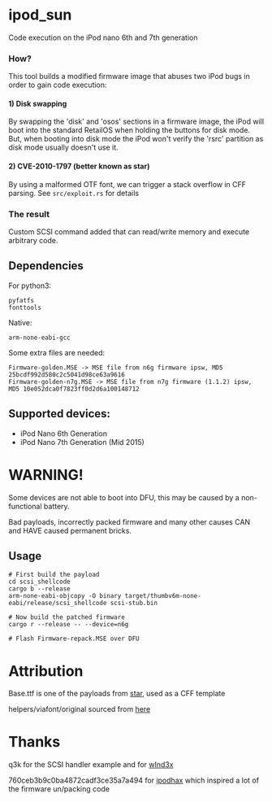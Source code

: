# ipod_sun
Code execution on the iPod nano 6th and 7th generation

### How?
This tool builds a modified firmware image that abuses two iPod bugs in order to gain code execution:

#### 1) Disk swapping
By swapping the 'disk' and 'osos' sections in a firmware image, the iPod will boot into the standard RetailOS when holding the buttons for disk mode. But, when booting into disk mode the iPod won't verify the 'rsrc' partition as disk mode usually doesn't use it.

#### 2) CVE-2010-1797 (better known as star)
By using a malformed OTF font, we can trigger a stack overflow in CFF parsing. See `src/exploit.rs` for details 

### The result
Custom SCSI command added that can read/write memory and execute arbitrary code.

## Dependencies
For python3:
```
pyfatfs
fonttools
```
Native:
```
arm-none-eabi-gcc
```
Some extra files are needed:
```
Firmware-golden.MSE -> MSE file from n6g firmware ipsw, MD5 25bcdf992d580c2c5041d98ce63a9616
Firmware-golden-n7g.MSE -> MSE file from n7g firmware (1.1.2) ipsw, MD5 10e052dca0f7823ff0d2d6a100148712
```

## Supported devices:
- iPod Nano 6th Generation
- iPod Nano 7th Generation (Mid 2015)


# WARNING!
Some devices are not able to boot into DFU, this may be caused by a non-functional battery.

Bad payloads, incorrectly packed firmware and many other causes CAN and HAVE caused permanent bricks.

## Usage
```shell
# First build the payload
cd scsi_shellcode
cargo b --release
arm-none-eabi-objcopy -O binary target/thumbv6m-none-eabi/release/scsi_shellcode scsi-stub.bin

# Now build the patched firmware
cargo r --release -- --device=n6g

# Flash Firmware-repack.MSE over DFU
```

# Attribution
Base.ttf is one of the payloads from [star](https://github.com/comex/star), used as a CFF template

helpers/viafont/original sourced from [here](http://www.publicdomainfiles.com/show_file.php?id=13949894425072)


# Thanks
q3k for the SCSI handler example and for [wInd3x](https://github.com/freemyipod/wInd3x)

760ceb3b9c0ba4872cadf3ce35a7a494 for [ipodhax](https://github.com/760ceb3b9c0ba4872cadf3ce35a7a494/ipodhax) which inspired a lot of the firmware un/packing code


